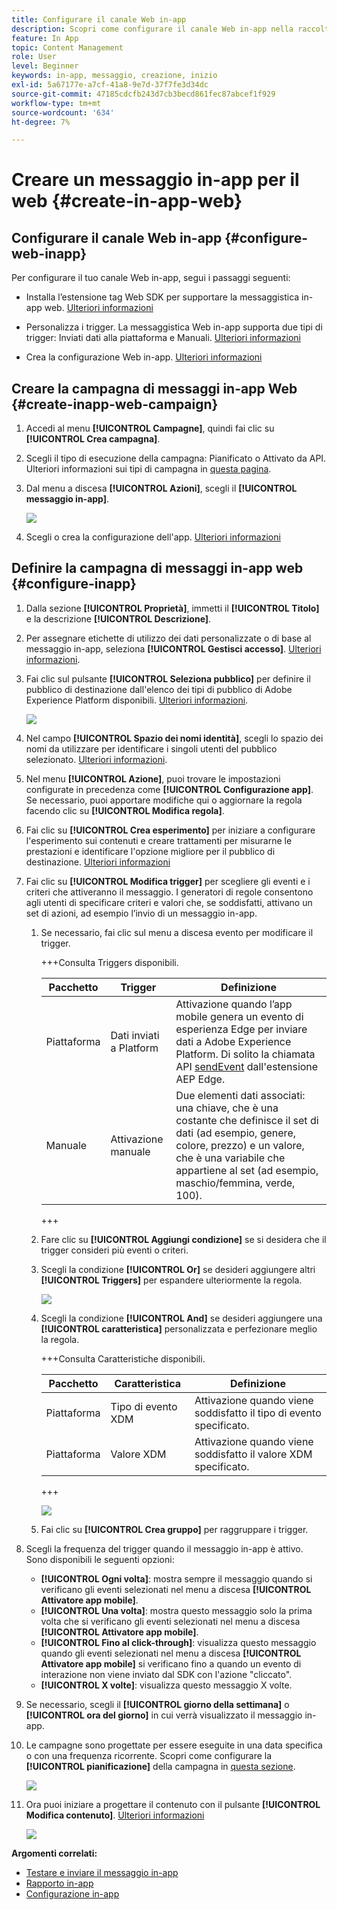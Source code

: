 ```yaml
---
title: Configurare il canale Web in-app
description: Scopri come configurare il canale Web in-app nella raccolta dati
feature: In App
topic: Content Management
role: User
level: Beginner
keywords: in-app, messaggio, creazione, inizio
exl-id: 5a67177e-a7cf-41a8-9e7d-37f7fe3d34dc
source-git-commit: 47185cdcfb243d7cb3becd861fec87abcef1f929
workflow-type: tm+mt
source-wordcount: '634'
ht-degree: 7%

---
```


# Creare un messaggio in-app per il web {#create-in-app-web}

## Configurare il canale Web in-app {#configure-web-inapp}

Per configurare il tuo canale Web in-app, segui i passaggi seguenti:

* Installa l’estensione tag Web SDK per supportare la messaggistica in-app web. [Ulteriori informazioni](https://experienceleague.adobe.com/docs/experience-platform/tags/extensions/client/web-sdk/web-sdk-extension-configuration.html?lang=en)

* Personalizza i trigger. La messaggistica Web in-app supporta due tipi di trigger: Inviati dati alla piattaforma e Manuali. [Ulteriori informazioni](https://experienceleague.adobe.com/docs/experience-platform/edge/personalization/ajo/web-in-app-messaging.html)

* Crea la configurazione Web in-app. [Ulteriori informazioni](inapp-configuration.md)

## Creare la campagna di messaggi in-app Web {#create-inapp-web-campaign}

1. Accedi al menu **[!UICONTROL Campagne]**, quindi fai clic su **[!UICONTROL Crea campagna]**.

1. Scegli il tipo di esecuzione della campagna: Pianificato o Attivato da API. Ulteriori informazioni sui tipi di campagna in [questa pagina](../campaigns/create-campaign.md#campaigntype).

1. Dal menu a discesa **[!UICONTROL Azioni]**, scegli il **[!UICONTROL messaggio in-app]**.

   ![](assets/in_app_web_surface_1.png)

1. Scegli o crea la configurazione dell&#39;app. [Ulteriori informazioni](inapp-configuration.md#channel-prerequisites)

## Definire la campagna di messaggi in-app web {#configure-inapp}

1. Dalla sezione **[!UICONTROL Proprietà]**, immetti il **[!UICONTROL Titolo]** e la descrizione **[!UICONTROL Descrizione]**.

1. Per assegnare etichette di utilizzo dei dati personalizzate o di base al messaggio in-app, seleziona **[!UICONTROL Gestisci accesso]**. [Ulteriori informazioni](../administration/object-based-access.md).

1. Fai clic sul pulsante **[!UICONTROL Seleziona pubblico]** per definire il pubblico di destinazione dall&#39;elenco dei tipi di pubblico di Adobe Experience Platform disponibili. [Ulteriori informazioni](../audience/about-audiences.md).

   ![](assets/in_app_web_surface_5.png)

1. Nel campo **[!UICONTROL Spazio dei nomi identità]**, scegli lo spazio dei nomi da utilizzare per identificare i singoli utenti del pubblico selezionato. [Ulteriori informazioni](../event/about-creating.md#select-the-namespace).

1. Nel menu **[!UICONTROL Azione]**, puoi trovare le impostazioni configurate in precedenza come **[!UICONTROL Configurazione app]**. Se necessario, puoi apportare modifiche qui o aggiornare la regola facendo clic su **[!UICONTROL Modifica regola]**.

1. Fai clic su **[!UICONTROL Crea esperimento]** per iniziare a configurare l&#39;esperimento sui contenuti e creare trattamenti per misurarne le prestazioni e identificare l&#39;opzione migliore per il pubblico di destinazione. [Ulteriori informazioni](../content-management/content-experiment.md)

1. Fai clic su **[!UICONTROL Modifica trigger]** per scegliere gli eventi e i criteri che attiveranno il messaggio. I generatori di regole consentono agli utenti di specificare criteri e valori che, se soddisfatti, attivano un set di azioni, ad esempio l’invio di un messaggio in-app.

   1. Se necessario, fai clic sul menu a discesa evento per modificare il trigger.

      +++Consulta Triggers disponibili.

      | Pacchetto | Trigger | Definizione |
      |---|---|---|
      | Piattaforma | Dati inviati a Platform | Attivazione quando l’app mobile genera un evento di esperienza Edge per inviare dati a Adobe Experience Platform. Di solito la chiamata API [sendEvent](https://developer.adobe.com/client-sdks/documentation/edge-network/api-reference/#sendevent) dall&#39;estensione AEP Edge. |
      | Manuale | Attivazione manuale | Due elementi dati associati: una chiave, che è una costante che definisce il set di dati (ad esempio, genere, colore, prezzo) e un valore, che è una variabile che appartiene al set (ad esempio, maschio/femmina, verde, 100). |

      +++

   1. Fare clic su **[!UICONTROL Aggiungi condizione]** se si desidera che il trigger consideri più eventi o criteri.

   1. Scegli la condizione **[!UICONTROL Or]** se desideri aggiungere altri **[!UICONTROL Triggers]** per espandere ulteriormente la regola.

      ![](assets/in_app_web_surface_8.png)

   1. Scegli la condizione **[!UICONTROL And]** se desideri aggiungere una **[!UICONTROL caratteristica]** personalizzata e perfezionare meglio la regola.

      +++Consulta Caratteristiche disponibili.

      | Pacchetto | Caratteristica | Definizione |
      |---|---|---|
      | Piattaforma | Tipo di evento XDM | Attivazione quando viene soddisfatto il tipo di evento specificato. |
      | Piattaforma | Valore XDM | Attivazione quando viene soddisfatto il valore XDM specificato. |

      +++

      ![](assets/in_app_web_surface_9.png)

   1. Fai clic su **[!UICONTROL Crea gruppo]** per raggruppare i trigger.

1. Scegli la frequenza del trigger quando il messaggio in-app è attivo. Sono disponibili le seguenti opzioni:

   * **[!UICONTROL Ogni volta]**: mostra sempre il messaggio quando si verificano gli eventi selezionati nel menu a discesa **[!UICONTROL Attivatore app mobile]**.
   * **[!UICONTROL Una volta]**: mostra questo messaggio solo la prima volta che si verificano gli eventi selezionati nel menu a discesa **[!UICONTROL Attivatore app mobile]**.
   * **[!UICONTROL Fino al click-through]**: visualizza questo messaggio quando gli eventi selezionati nel menu a discesa **[!UICONTROL Attivatore app mobile]** si verificano fino a quando un evento di interazione non viene inviato dal SDK con l&#39;azione &quot;cliccato&quot;.
   * **[!UICONTROL X volte]**: visualizza questo messaggio X volte.

1. Se necessario, scegli il **[!UICONTROL giorno della settimana]** o **[!UICONTROL ora del giorno]** in cui verrà visualizzato il messaggio in-app.

1. Le campagne sono progettate per essere eseguite in una data specifica o con una frequenza ricorrente. Scopri come configurare la **[!UICONTROL pianificazione]** della campagna in [questa sezione](../campaigns/create-campaign.md#schedule).

   ![](assets/in_app_web_surface_6.png)

1. Ora puoi iniziare a progettare il contenuto con il pulsante **[!UICONTROL Modifica contenuto]**. [Ulteriori informazioni](design-in-app.md)

   ![](assets/in_app_web_surface_7.png)

**Argomenti correlati:**

* [Testare e inviare il messaggio in-app](send-in-app.md)
* [Rapporto in-app](../reports/campaign-global-report-cja-inapp.md)
* [Configurazione in-app](inapp-configuration.md)
